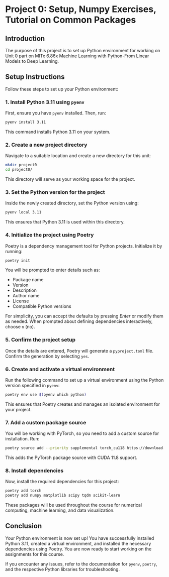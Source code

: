 # Project 0: Setup, Numpy Exercises, Tutorial on Common Packages

## Introduction

The purpose of this project is to set up Python environment for working on Unit 0 part on MITx 6.86x Machine Learning with Python-From Linear Models to Deep Learning.

## Setup Instructions

Follow these steps to set up your Python environment:

### 1. Install Python 3.11 using `pyenv`

First, ensure you have `pyenv` installed. Then, run:

```sh
pyenv install 3.11
```

This command installs Python 3.11 on your system.

### 2. Create a new project directory

Navigate to a suitable location and create a new directory for this unit:

```sh
mkdir project0
cd project0/
```

This directory will serve as your working space for the project.

### 3. Set the Python version for the project

Inside the newly created directory, set the Python version using:

```sh
pyenv local 3.11
```

This ensures that Python 3.11 is used within this directory.

### 4. Initialize the project using Poetry

Poetry is a dependency management tool for Python projects. Initialize it by running:

```sh
poetry init
```

You will be prompted to enter details such as:

- Package name
- Version
- Description
- Author name
- License
- Compatible Python versions

For simplicity, you can accept the defaults by pressing _Enter_ or modify them as needed. When prompted about defining dependencies interactively, choose `n` (no).

### 5. Confirm the project setup

Once the details are entered, Poetry will generate a `pyproject.toml` file. Confirm the generation by selecting `yes`.

### 6. Create and activate a virtual environment

Run the following command to set up a virtual environment using the Python version specified in `pyenv`:

```sh
poetry env use $(pyenv which python)
```

This ensures that Poetry creates and manages an isolated environment for your project.

### 7. Add a custom package source

You will be working with PyTorch, so you need to add a custom source for installation. Run:

```sh
poetry source add --priority supplemental torch_cu118 https://download.pytorch.org/whl/cu118/
```

This adds the PyTorch package source with CUDA 11.8 support.

### 8. Install dependencies

Now, install the required dependencies for this project:

```sh
poetry add torch
poetry add numpy matplotlib scipy tqdm scikit-learn
```

These packages will be used throughout the course for numerical computing, machine learning, and data visualization.

## Conclusion

Your Python environment is now set up! You have successfully installed Python 3.11, created a virtual environment, and installed the necessary dependencies using Poetry. You are now ready to start working on the assignments for this course.

If you encounter any issues, refer to the documentation for `pyenv`, `poetry`, and the respective Python libraries for troubleshooting.
